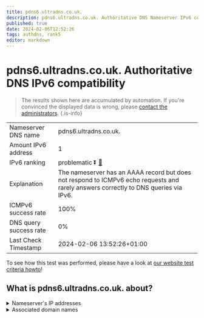 ```yaml
---
title: pdns6.ultradns.co.uk.
description: pdns6.ultradns.co.uk. Authoritative DNS Nameserver IPv6 compatibility
published: true
date: 2024-02-06T12:52:26
tags: authdns, rank5
editor: markdown
---
```


# pdns6.ultradns.co.uk. Authoritative DNS IPv6 compatibility

> The results shown here are accumulated by automation. If you're convinced the displayed data is wrong, please [contact the administrators](/howto/chat). 
{.is-info}




|   |   |
| - | - |
| Nameserver DNS name | pdns6.ultradns.co.uk.
| Amount IPv6 address | 1
| IPv6 ranking | problematic :arrow_double_down: [🔗](/howto/ranking) |
| Explanation | The nameserver has an AAAA record but does not respond to ICMPv6 echo requests and rarely answers correctly to DNS queries via IPv6. |
| ICMPv6 success rate | 100%|
| DNS query success rate | 0% |
| Last Check Timestamp | 2024-02-06 13:52:26+01:00 |

To see how this test was performed, please have a look at [our website test criteria howto](/howto/testcriteria/authdns)!


## What is pdns6.ultradns.co.uk. about?




<details>
<summary>Nameserver's IP addresses</summary>

2610:a1:1017::1

</details>



<details>
<summary>Associated domain names</summary>

www.crave.ca

</details>
